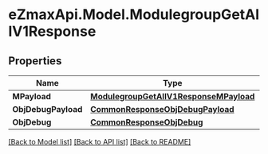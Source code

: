 
# eZmaxApi.Model.ModulegroupGetAllV1Response

## Properties

Name | Type | Description | Notes
------------ | ------------- | ------------- | -------------
**MPayload** | [**ModulegroupGetAllV1ResponseMPayload**](ModulegroupGetAllV1ResponseMPayload.md) |  | 
**ObjDebugPayload** | [**CommonResponseObjDebugPayload**](CommonResponseObjDebugPayload.md) |  | [optional] 
**ObjDebug** | [**CommonResponseObjDebug**](CommonResponseObjDebug.md) |  | [optional] 

[[Back to Model list]](../README.md#documentation-for-models)
[[Back to API list]](../README.md#documentation-for-api-endpoints)
[[Back to README]](../README.md)

